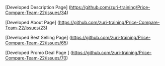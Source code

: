 [Developed Description Page]
(https://github.com/zuri-training/Price-Compare-Team-22/issues/34)

[Developed About Page]
(https://github.com/zuri-training/Price-Compare-Team-22/issues/23)

[Developed Best Selling Page]
(https://github.com/zuri-training/Price-Compare-Team-22/issues/65)

[Developed Promo Deal Page ]
(https://github.com/zuri-training/Price-Compare-Team-22/issues/70)
